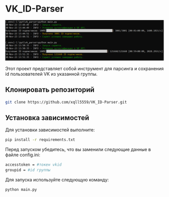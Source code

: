 ﻿# VK_ID-Parser
![VK_ID-Parser](vk_parser.PNG)

Этот проект представляет собой инструмент для парсинга и сохранения id пользователей VK из указанной группы.
## Клонировать репозиторий
```bash
git clone https://github.com/xqll5559/VK_ID-Parser.git
```
## Установка зависимостей

Для установки зависимостей выполните:
```bash
pip install -r requirements.txt
```

Перед запуском убедитесь, что вы заменили следующие данные в файле config.ini:
```bash
accesstoken = #токен vkid
groupid = #id группы
```

Для запуска используйте следующую команду:
```bash
python main.py
```



